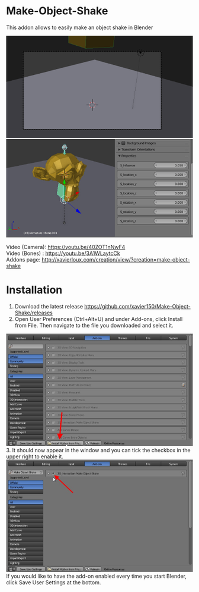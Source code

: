 # Make-Object-Shake
This addon allows to easily make an object shake in Blender

![alt text](https://github.com/xavier150/Make-Object-Shake/blob/master/Tuto/Blender%20Camera%20Shake.gif)
![alt text](https://github.com/xavier150/Make-Object-Shake/blob/master/Tuto/Blender%20Bone%20Shake.gif)

Video (Camera): https://youtu.be/40ZOT1nNwF4 </br>
Video (Bones) : https://youtu.be/3A1WLaytcCk </br>
Addons page: http://xavierloux.com/creation/view/?creation=make-object-shake

# Installation
1. Download the latest release https://github.com/xavier150/Make-Object-Shake/releases
2. Open User Preferences (Ctrl+Alt+U) and under Add-ons, click Install from File. Then navigate to the file you downloaded and select it.
<img src="https://github.com/xavier150/Make-Object-Shake/blob/master/Tuto/InstallationScreen1.jpg" width="600">
3. It should now appear in the window and you can tick the checkbox in the upper right to enable it.
<img src="https://github.com/xavier150/Make-Object-Shake/blob/master/Tuto/InstallationScreen2.jpg" width="600">
If you would like to have the add-on enabled every time you start Blender, click Save User Settings at the bottom.
